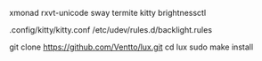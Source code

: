 xmonad
rxvt-unicode
sway
termite
kitty
brightnessctl


.config/kitty/kitty.conf
/etc/udev/rules.d/backlight.rules

git clone https://github.com/Ventto/lux.git
cd lux
sudo make install

